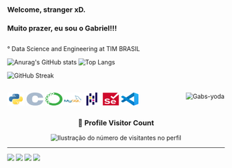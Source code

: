 ### Welcome, stranger xD.
### Muito prazer, eu sou o Gabriel!!!

##
<p>° Data Science and Engineering at TIM BRASIL </p>

![Anurag's GitHub stats](https://github-readme-stats.vercel.app/api?username=GabrielFrat&show_icons=true&theme=radical)
![Top Langs](https://github-readme-stats.vercel.app/api/top-langs/?username=GabrielFrat&layout=compact&theme=radical)
<br>

![GitHub Streak](https://streak-stats.demolab.com?user=GabrielFrat&theme=dark&border_radius=30&locale=pt_BR)

  <div style="display: inline_block"><br>
  <img align="center" alt="Gabs-Python" height="30" width="40" src="https://raw.githubusercontent.com/devicons/devicon/master/icons/python/python-original.svg">
  <img align="center" alt="Gabs-Csharp" height="30" width="40" src="https://raw.githubusercontent.com/devicons/devicon/master/icons/c/c-original.svg">
  <img align="center" alt="Gabs-Anaconda" height="30" width="40" src="https://github.com/devicons/devicon/blob/master/icons/anaconda/anaconda-original.svg">
  <img align="center" alt="Gabs-Anaconda" height="30" width="40" src="https://github.com/devicons/devicon/blob/master/icons/mysql/mysql-original-wordmark.svg">
  <img align="center" alt="Gabs-Anaconda" height="30" width="40" src="https://github.com/devicons/devicon/blob/master/icons/pandas/pandas-original.svg">
  <img align="center" alt="Gabs-Anaconda" height="30" width="40" src="https://github.com/devicons/devicon/blob/master/icons/selenium/selenium-original.svg">
    <img align="center" alt="Gabs-Anaconda" height="30" width="40" src="https://github.com/devicons/devicon/blob/master/icons/vscode/vscode-original.svg">
    <img align="right" alt="Gabs-yoda" src="https://media.giphy.com/media/V05j7ZikncGM5CHm6L/giphy.gif" heigth="90" width="90">
</div>
  
 ##
  <div align="center">
      <h3><b>📍 Profile Visitor Count</b></h3>
  </div>

<p align="center">
  <img
    src="https://profile-counter.glitch.me/gabrielfrat/count.svg"
    alt="Ilustração do número de visitantes no perfil"
  />
</p>

  <hr>

  <div> 
  <a href="https://www.instagram.com/gfratts/" target="_blank"><img src="https://img.shields.io/badge/-Instagram-%23E4405F?style=for-the-badge&logo=instagram&logoColor=white" target="_blank"></a>
     <a href="https://twitter.com/GabsFratucci" target="_blank"><img src="https://img.shields.io/badge/Twitter-1DA1F2?style=for-the-badge&logo=twitter&logoColor=white" target="_blank"></a>
  <a href = "mailto:gabrielfrat@hotmail.com"><img src="https://img.shields.io/badge/Microsoft_Outlook-0078D4?style=for-the-badge&logo=microsoft-outlook&logoColor=white" target="_blank"></a>
  <a href="https://www.linkedin.com/in/gabriel-fratucci-dos-reis-7838611b6/" target="_blank"><img src="https://img.shields.io/badge/-LinkedIn-%230077B5?style=for-the-badge&logo=linkedin&logoColor=white" target="_blank"></a> 
</div>
  
